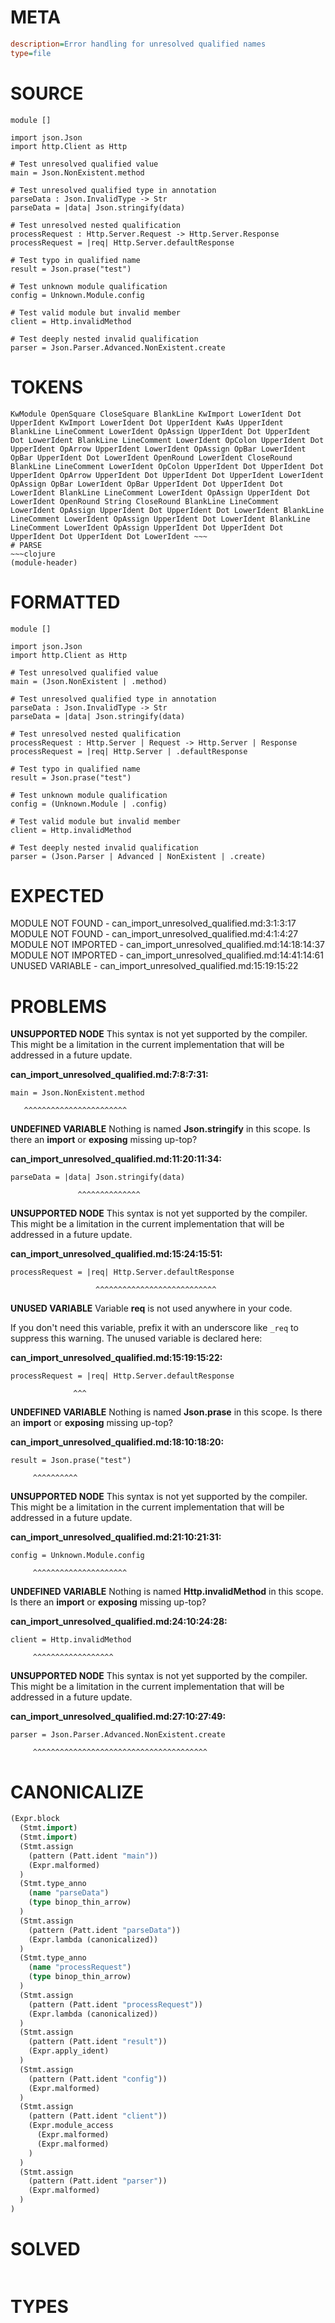 # META
~~~ini
description=Error handling for unresolved qualified names
type=file
~~~
# SOURCE
~~~roc
module []

import json.Json
import http.Client as Http

# Test unresolved qualified value
main = Json.NonExistent.method

# Test unresolved qualified type in annotation
parseData : Json.InvalidType -> Str
parseData = |data| Json.stringify(data)

# Test unresolved nested qualification
processRequest : Http.Server.Request -> Http.Server.Response
processRequest = |req| Http.Server.defaultResponse

# Test typo in qualified name
result = Json.prase("test")

# Test unknown module qualification
config = Unknown.Module.config

# Test valid module but invalid member
client = Http.invalidMethod

# Test deeply nested invalid qualification
parser = Json.Parser.Advanced.NonExistent.create
~~~
# TOKENS
~~~text
KwModule OpenSquare CloseSquare BlankLine KwImport LowerIdent Dot UpperIdent KwImport LowerIdent Dot UpperIdent KwAs UpperIdent BlankLine LineComment LowerIdent OpAssign UpperIdent Dot UpperIdent Dot LowerIdent BlankLine LineComment LowerIdent OpColon UpperIdent Dot UpperIdent OpArrow UpperIdent LowerIdent OpAssign OpBar LowerIdent OpBar UpperIdent Dot LowerIdent OpenRound LowerIdent CloseRound BlankLine LineComment LowerIdent OpColon UpperIdent Dot UpperIdent Dot UpperIdent OpArrow UpperIdent Dot UpperIdent Dot UpperIdent LowerIdent OpAssign OpBar LowerIdent OpBar UpperIdent Dot UpperIdent Dot LowerIdent BlankLine LineComment LowerIdent OpAssign UpperIdent Dot LowerIdent OpenRound String CloseRound BlankLine LineComment LowerIdent OpAssign UpperIdent Dot UpperIdent Dot LowerIdent BlankLine LineComment LowerIdent OpAssign UpperIdent Dot LowerIdent BlankLine LineComment LowerIdent OpAssign UpperIdent Dot UpperIdent Dot UpperIdent Dot UpperIdent Dot LowerIdent ~~~
# PARSE
~~~clojure
(module-header)
~~~
# FORMATTED
~~~roc
module []

import json.Json
import http.Client as Http

# Test unresolved qualified value
main = (Json.NonExistent | .method)

# Test unresolved qualified type in annotation
parseData : Json.InvalidType -> Str
parseData = |data| Json.stringify(data)

# Test unresolved nested qualification
processRequest : Http.Server | Request -> Http.Server | Response
processRequest = |req| Http.Server | .defaultResponse

# Test typo in qualified name
result = Json.prase("test")

# Test unknown module qualification
config = (Unknown.Module | .config)

# Test valid module but invalid member
client = Http.invalidMethod

# Test deeply nested invalid qualification
parser = (Json.Parser | Advanced | NonExistent | .create)
~~~
# EXPECTED
MODULE NOT FOUND - can_import_unresolved_qualified.md:3:1:3:17
MODULE NOT FOUND - can_import_unresolved_qualified.md:4:1:4:27
MODULE NOT IMPORTED - can_import_unresolved_qualified.md:14:18:14:37
MODULE NOT IMPORTED - can_import_unresolved_qualified.md:14:41:14:61
UNUSED VARIABLE - can_import_unresolved_qualified.md:15:19:15:22
# PROBLEMS
**UNSUPPORTED NODE**
This syntax is not yet supported by the compiler.
This might be a limitation in the current implementation that will be addressed in a future update.

**can_import_unresolved_qualified.md:7:8:7:31:**
```roc
main = Json.NonExistent.method
```
       ^^^^^^^^^^^^^^^^^^^^^^^


**UNDEFINED VARIABLE**
Nothing is named **Json.stringify** in this scope.
Is there an **import** or **exposing** missing up-top?

**can_import_unresolved_qualified.md:11:20:11:34:**
```roc
parseData = |data| Json.stringify(data)
```
                   ^^^^^^^^^^^^^^


**UNSUPPORTED NODE**
This syntax is not yet supported by the compiler.
This might be a limitation in the current implementation that will be addressed in a future update.

**can_import_unresolved_qualified.md:15:24:15:51:**
```roc
processRequest = |req| Http.Server.defaultResponse
```
                       ^^^^^^^^^^^^^^^^^^^^^^^^^^^


**UNUSED VARIABLE**
Variable **req** is not used anywhere in your code.

If you don't need this variable, prefix it with an underscore like `_req` to suppress this warning.
The unused variable is declared here:

**can_import_unresolved_qualified.md:15:19:15:22:**
```roc
processRequest = |req| Http.Server.defaultResponse
```
                  ^^^


**UNDEFINED VARIABLE**
Nothing is named **Json.prase** in this scope.
Is there an **import** or **exposing** missing up-top?

**can_import_unresolved_qualified.md:18:10:18:20:**
```roc
result = Json.prase("test")
```
         ^^^^^^^^^^


**UNSUPPORTED NODE**
This syntax is not yet supported by the compiler.
This might be a limitation in the current implementation that will be addressed in a future update.

**can_import_unresolved_qualified.md:21:10:21:31:**
```roc
config = Unknown.Module.config
```
         ^^^^^^^^^^^^^^^^^^^^^


**UNDEFINED VARIABLE**
Nothing is named **Http.invalidMethod** in this scope.
Is there an **import** or **exposing** missing up-top?

**can_import_unresolved_qualified.md:24:10:24:28:**
```roc
client = Http.invalidMethod
```
         ^^^^^^^^^^^^^^^^^^


**UNSUPPORTED NODE**
This syntax is not yet supported by the compiler.
This might be a limitation in the current implementation that will be addressed in a future update.

**can_import_unresolved_qualified.md:27:10:27:49:**
```roc
parser = Json.Parser.Advanced.NonExistent.create
```
         ^^^^^^^^^^^^^^^^^^^^^^^^^^^^^^^^^^^^^^^


# CANONICALIZE
~~~clojure
(Expr.block
  (Stmt.import)
  (Stmt.import)
  (Stmt.assign
    (pattern (Patt.ident "main"))
    (Expr.malformed)
  )
  (Stmt.type_anno
    (name "parseData")
    (type binop_thin_arrow)
  )
  (Stmt.assign
    (pattern (Patt.ident "parseData"))
    (Expr.lambda (canonicalized))
  )
  (Stmt.type_anno
    (name "processRequest")
    (type binop_thin_arrow)
  )
  (Stmt.assign
    (pattern (Patt.ident "processRequest"))
    (Expr.lambda (canonicalized))
  )
  (Stmt.assign
    (pattern (Patt.ident "result"))
    (Expr.apply_ident)
  )
  (Stmt.assign
    (pattern (Patt.ident "config"))
    (Expr.malformed)
  )
  (Stmt.assign
    (pattern (Patt.ident "client"))
    (Expr.module_access
      (Expr.malformed)
      (Expr.malformed)
    )
  )
  (Stmt.assign
    (pattern (Patt.ident "parser"))
    (Expr.malformed)
  )
)
~~~
# SOLVED
~~~clojure
~~~
# TYPES
~~~roc
~~~
